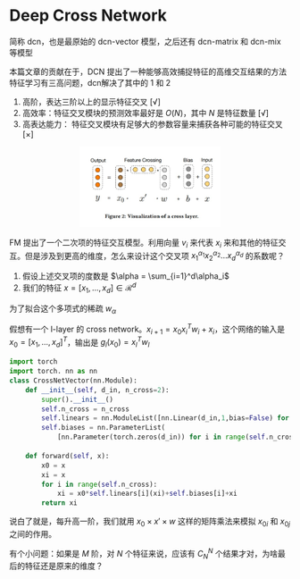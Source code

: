 # Deep Cross Network
简称 dcn，也是最原始的 dcn-vector 模型，之后还有 dcn-matrix 和 dcn-mix 等模型

本篇文章的贡献在于，DCN 提出了一种能够高效捕捉特征的高维交互结果的方法
特征学习有三高问题，dcn解决了其中的 1 和 2
1. 高阶，表达三阶以上的显示特征交叉 [√]
2. 高效率：特征交叉模块的预测效率最好是 $O(N)$，其中 $N$ 是特征数量 [√]
3. 高表达能力： 特征交叉模块有足够大的参数容量来捕获各种可能的特征交叉 [×]


<div align=center><img src="../Files/dcn1.jpeg" width=50%></div>

FM 提出了一个二次项的特征交互模型。利用向量 $v_i$ 来代表 $x_i$ 来和其他的特征交互。但是涉及到更高的维度，怎么来设计这个交叉项 $x_1^{\alpha_1} x_2^{\alpha_2}...x_d^{\alpha_d}$ 的系数呢？

1. 假设上述交叉项的度数是 $\alpha = \sum_{i=1}^d\alpha_i$
2. 我们的特征 $x = [x_1,...,x_d]\in\mathcal{R}^d$

为了拟合这个多项式的稀疏 $w_\alpha$

假想有一个 l-layer 的 cross network。$x_{i+1}=x_0 x_i^Tw_i+x_i$，这个网络的输入是 $x_0=[x_1,...,x_d]^T$，输出是 $g_l(x_0)=x_l^Tw_l$

~~~python
import torch
import torch. nn as nn 
class CrossNetVector(nn.Module):
    def __init__(self, d_in, n_cross=2):
        super().__init__()
        self.n_cross = n_cross
        self.linears = nn.ModuleList([nn.Linear(d_in,1,bias=False) for i in range(self.n_cross)])
        self.biases = nn.ParameterList(
            [nn.Parameter(torch.zeros(d_in)) for i in range(self.n_cross)])
        
    def forward(self, x):
        x0 = x
        xi = x
        for i in range(self.n_cross):
            xi = x0*self.linears[i](xi)+self.biases[i]+xi
        return xi
~~~

说白了就是，每升高一阶，我们就用 $x_0 \times x' \times w$ 这样的矩阵乘法来模拟 $x_{0i}$ 和 $x_{0j}$ 之间的作用。

有个小问题：如果是 $M$ 阶，对 $N$ 个特征来说，应该有 $C_{N}^N$ 个结果才对，为啥最后的特征还是原来的维度？
